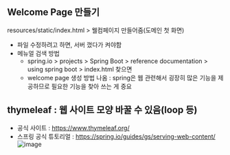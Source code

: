 ## Welcome Page 만들기
resources/static/index.html > 웰컴페이지 만들어줌(도메인 첫 화면)
- 파일 수정하려고 하면, 서버 껐다가 켜야함
- 메뉴얼 검색 방법
  - spring.io > projects > Spring Boot > reference documentation > using spring boot > index.html 찾으면
  - welcome page 생성 방법 나옴 : spring은 웹 관련해서 굉장히 많은 기능을 제공하므로 필요한 기능을 찾아 쓰는 게 중요

## thymeleaf : 웹 사이트 모양 바꿀 수 있음(loop 등)
- 공식 사이트 : https://www.thymeleaf.org/
- 스프링 공식 튜토리얼 : https://spring.io/guides/gs/serving-web-content/
![image](https://github.com/uniinu1/TIL/assets/37801073/5b4ba9aa-ce64-45c7-b7b3-4fbad37b1023)
